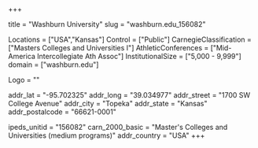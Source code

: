 
+++

title = "Washburn University"
slug = "washburn.edu_156082"

Locations = ["USA","Kansas"]
Control = ["Public"]
CarnegieClassification = ["Masters Colleges and Universities I"]
AthleticConferences = ["Mid-America Intercollegiate Ath Assoc"]
InstitutionalSize = ["5,000 - 9,999"]
domain = ["washburn.edu"]

Logo = ""

addr_lat = "-95.702325"
addr_long = "39.034977"
addr_street = "1700 SW College Avenue"
addr_city = "Topeka"
addr_state = "Kansas"
addr_postalcode = "66621-0001"

ipeds_unitid = "156082"
carn_2000_basic = "Master's Colleges and Universities (medium programs)"
addr_country = "USA"
+++
    
